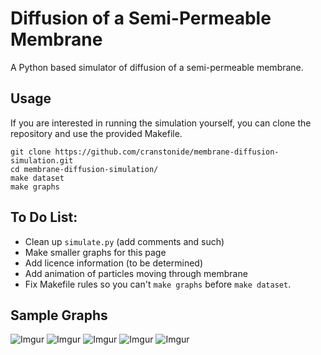 Diffusion of a Semi-Permeable Membrane
======================================

A Python based simulator of diffusion of a semi-permeable membrane.

Usage
-----
If you are interested in running the simulation yourself, you can clone the repository and use the provided Makefile.

    git clone https://github.com/cranstonide/membrane-diffusion-simulation.git
    cd membrane-diffusion-simulation/
    make dataset
    make graphs    

To Do List:
-----------
- Clean up `simulate.py` (add comments and such)
- Make smaller graphs for this page
- Add licence information (to be determined)
- Add animation of particles moving through membrane 
- Fix Makefile rules so you can't `make graphs` before `make dataset`.

Sample Graphs
-------------
![Imgur](http://i.imgur.com/klXIhObl.png)
![Imgur](http://i.imgur.com/LxlKElEl.png)
![Imgur](http://i.imgur.com/1WKVv0Xl.png)
![Imgur](http://i.imgur.com/vjOrfNBl.png)
![Imgur](http://i.imgur.com/kFGzu6Xl.png)
